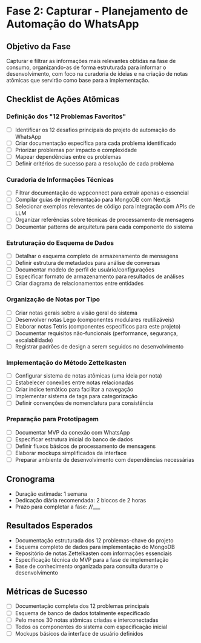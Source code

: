 # Fase 2: Capturar - Planejamento de Automação do WhatsApp

## Objetivo da Fase
Capturar e filtrar as informações mais relevantes obtidas na fase de consumo, organizando-as de forma estruturada para informar o desenvolvimento, com foco na curadoria de ideias e na criação de notas atômicas que servirão como base para a implementação.

## Checklist de Ações Atômicas

### Definição dos "12 Problemas Favoritos"
- [ ] Identificar os 12 desafios principais do projeto de automação do WhatsApp
- [ ] Criar documentação específica para cada problema identificado
- [ ] Priorizar problemas por impacto e complexidade
- [ ] Mapear dependências entre os problemas
- [ ] Definir critérios de sucesso para a resolução de cada problema

### Curadoria de Informações Técnicas
- [ ] Filtrar documentação do wppconnect para extrair apenas o essencial
- [ ] Compilar guias de implementação para MongoDB com Next.js
- [ ] Selecionar exemplos relevantes de código para integração com APIs de LLM
- [ ] Organizar referências sobre técnicas de processamento de mensagens
- [ ] Documentar patterns de arquitetura para cada componente do sistema

### Estruturação do Esquema de Dados
- [ ] Detalhar o esquema completo de armazenamento de mensagens
- [ ] Definir estrutura de metadados para análise de conversas
- [ ] Documentar modelo de perfil de usuário/configurações
- [ ] Especificar formato de armazenamento para resultados de análises
- [ ] Criar diagrama de relacionamentos entre entidades

### Organização de Notas por Tipo
- [ ] Criar notas gerais sobre a visão geral do sistema
- [ ] Desenvolver notas Lego (componentes modulares reutilizáveis)
- [ ] Elaborar notas Tetris (componentes específicos para este projeto)
- [ ] Documentar requisitos não-funcionais (performance, segurança, escalabilidade)
- [ ] Registrar padrões de design a serem seguidos no desenvolvimento

### Implementação do Método Zettelkasten
- [ ] Configurar sistema de notas atômicas (uma ideia por nota)
- [ ] Estabelecer conexões entre notas relacionadas
- [ ] Criar índice temático para facilitar a navegação
- [ ] Implementar sistema de tags para categorização
- [ ] Definir convenções de nomenclatura para consistência

### Preparação para Prototipagem
- [ ] Documentar MVP da conexão com WhatsApp
- [ ] Especificar estrutura inicial do banco de dados
- [ ] Definir fluxos básicos de processamento de mensagens
- [ ] Elaborar mockups simplificados da interface
- [ ] Preparar ambiente de desenvolvimento com dependências necessárias

## Cronograma
- Duração estimada: 1 semana
- Dedicação diária recomendada: 2 blocos de 2 horas
- Prazo para completar a fase: ___/___/___

## Resultados Esperados
- Documentação estruturada dos 12 problemas-chave do projeto
- Esquema completo de dados para implementação do MongoDB
- Repositório de notas Zettelkasten com informações essenciais
- Especificação técnica do MVP para a fase de implementação
- Base de conhecimento organizada para consulta durante o desenvolvimento

## Métricas de Sucesso
- [ ] Documentação completa dos 12 problemas principais
- [ ] Esquema de banco de dados totalmente especificado
- [ ] Pelo menos 30 notas atômicas criadas e interconectadas
- [ ] Todos os componentes do sistema com especificação inicial
- [ ] Mockups básicos da interface de usuário definidos 